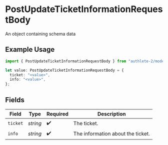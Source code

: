 # PostUpdateTicketInformationRequestBody

An object containing schema data

## Example Usage

```typescript
import { PostUpdateTicketInformationRequestBody } from "authlete-2/models/operations";

let value: PostUpdateTicketInformationRequestBody = {
  ticket: "<value>",
  info: "<value>",
};
```

## Fields

| Field                             | Type                              | Required                          | Description                       |
| --------------------------------- | --------------------------------- | --------------------------------- | --------------------------------- |
| `ticket`                          | *string*                          | :heavy_check_mark:                | The ticket.                       |
| `info`                            | *string*                          | :heavy_check_mark:                | The information about the ticket. |